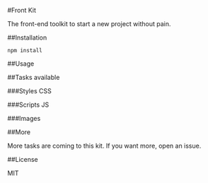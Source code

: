 #Front Kit

The front-end toolkit to start a new project without pain.

##Installation

```
npm install
```

##Usage

##Tasks available

###Styles CSS

###Scripts JS

###Images

##More

More tasks are coming to this kit. If you want more, open an issue.

##License

MIT